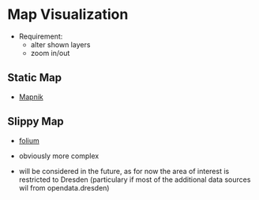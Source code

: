 # Map Visualization

* Requirement:
  * alter shown layers
  * zoom in/out

## Static Map

* [Mapnik](https://mapnik.org/)

## Slippy Map
* [folium](https://github.com/python-visualization/folium) 

* obviously more complex
* will be considered in the future, as for now the area of interest is restricted to Dresden (particulary if most of the additional data sources wil from opendata.dresden)
